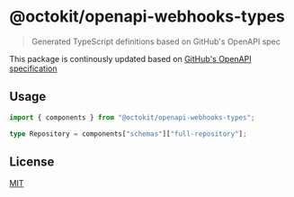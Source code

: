 # @octokit/openapi-webhooks-types

> Generated TypeScript definitions based on GitHub's OpenAPI spec

This package is continously updated based on [GitHub's OpenAPI specification](https://github.com/github/rest-api-description/)

## Usage

```ts
import { components } from "@octokit/openapi-webhooks-types";

type Repository = components["schemas"]["full-repository"];
```

## License

[MIT](LICENSE)

